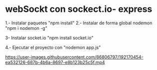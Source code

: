 # webSockt con sockect.io- express
1.- Instalar paquetes "npm install"
2.- Instalar de forma global nodemon "npm i nodemon -g"

3- Instalar socket.io "npm install socket.io"

4.- Ejecutar el proyecto con "nodemon app.js"




https://user-images.githubusercontent.com/86806797/192170454-ea532126-687b-4b6a-8697-e8b123b25c5f.mp4

